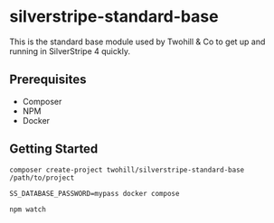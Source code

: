 # silverstripe-standard-base

This is the standard base module used by Twohill & Co to get up and running in SilverStripe 4 quickly.

## Prerequisites

* Composer
* NPM
* Docker

## Getting Started

`composer create-project twohill/silverstripe-standard-base /path/to/project`

`SS_DATABASE_PASSWORD=mypass docker compose`

`npm watch`